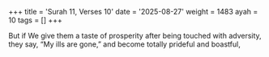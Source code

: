 +++
title = 'Surah 11, Verses 10'
date = '2025-08-27'
weight = 1483
ayah = 10
tags = []
+++

But if We give them a taste of prosperity after being touched with adversity, they say, “My ills are gone,” and become totally prideful and boastful,